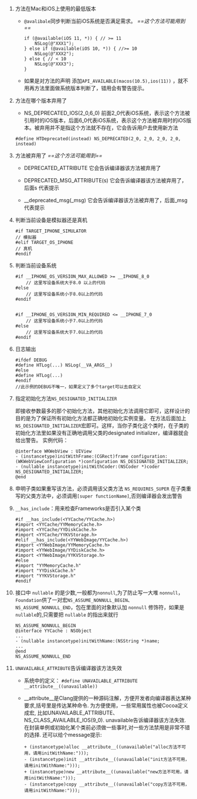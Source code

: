 1. 方法在Mac和iOS上使用的最低版本
    - `@avalibale`同步判断当前iOS系统是否满足需求。    *==这个方法可能用到==*
       
        ```
        if (@available(iOS 11, *)) { // >= 11
            NSLog(@"XXX1");
        } else if (@available(iOS 10, *)) { //>= 10
            NSLog(@"XXX2");
        } else { // < 10
            NSLog(@"XXX3");
        }  
        ```
    - 如果是对方法的声明 添加`API_AVAILABLE(macos(10.5),ios(11))` ，就不用再方法里面做系统版本判断了，错用会有警告提示。

    
2. 方法在哪个版本弃用了
    - NS_DEPRECATED_IOS(2_0,6_0) 前面2_0代表iOS系统，表示这个方法被引用时的iOS版本，后面6_0代表iOS系统，表示这个方法被弃用时的iOS版本。被弃用并不是指这个方法就不存在，它会告诉用户去使用新方法

    ```objc
    #define HTDeprecated(instead) NS_DEPRECATED(2_0, 2_0, 2_0, 2_0, instead)
    ```

3. 方法被弃用了   *==这个方法可能用到==*
    - DEPRECATED_ATTRIBUTE 它会告诉编译器该方法被弃用了

    - DEPRECATED_MSG_ATTRIBUTE(s) 它会告诉编译器该方法被弃用了，后面s 代表提示

    - __deprecated_msg(_msg) 它会告诉编译器该方法被弃用了，后面_msg代表提示

4. 判断当前设备是模拟器还是真机
    
    ```
    #if TARGET_IPHONE_SIMULATOR
    // 模拟器
    #elif TARGET_OS_IPHONE
    // 真机
    #endif
    ```
    
5. 判断当前设备系统

    ```
    #if __IPHONE_OS_VERSION_MAX_ALLOWED >= __IPHONE_8_0
        // 这里写设备系统大于8.0 以上的代码
    #else
        // 这里写设备系统小于8.0以上的代码
    #endif
    
    
    #if __IPHONE_OS_VERSION_MIN_REQUIRED <= __IPHONE_7_0
        // 这里写设备系统小于7.0以上的代码
    #else
        // 这里写设备系统大于7.0以上的代码
    #endif
    ```

6. 日志输出

    ```
    #ifdef DEBUG
    #define HTLog(...) NSLog(__VA_ARGS__)
    #else
    #define HTLog(...)
    #endif
    //此示例的DEBUG不唯一，如果定义了多个target可以去自定义
    ```

7. 指定初始化方法`NS_DESIGNATED_INITIALIZER`

    即接收参数最多的那个初始化方法，其他初始化方法调用它即可，这样设计的目的是为了保证所有初始化方法都正确地初始化实例变量。
    在方法后面加上`NS_DESIGNATED_INITIALIZER`宏即可。这样，当你子类化这个类时，在子类的初始化方法里如果没有正确地调用父类的designated initializer，编译器就会给出警告。
    实例代码：

    ```objc 
    @interface WKWebView : UIView
    - (instancetype)initWithFrame:(CGRect)frame configuration:(WKWebViewConfiguration *)configuration NS_DESIGNATED_INITIALIZER;
    - (nullable instancetype)initWithCoder:(NSCoder *)coder NS_DESIGNATED_INITIALIZER;
    @end
    ```
    
8. 申明子类如果重写该方法，必须调用该父类方法 `NS_REQUIRES_SUPER`
   在子类重写的父类方法中，必须调用`[super functionName]`,否则编译器会发出警告

9. `__has_include`：用来检查Frameworks是否引入某个类

    ```
    #if __has_include(<YYCache/YYCache.h>)
    #import <YYCache/YYMemoryCache.h>
    #import <YYCache/YYDiskCache.h>
    #import <YYCache/YYKVStorage.h>
    #elif __has_include(<YYWebImage/YYCache.h>)
    #import <YYWebImage/YYMemoryCache.h>
    #import <YYWebImage/YYDiskCache.h>
    #import <YYWebImage/YYKVStorage.h>
    #else
    #import "YYMemoryCache.h"
    #import "YYDiskCache.h"
    #import "YYKVStorage.h"
    #endif
    ```

10. 接口中 `nullable` 的是少数,一般都为`nonnull`,为了防止写一大堆 `nonnull`，`Foundation`供了一对宏`NS_ASSUME_NONNULL_BEGIN`、`NS_ASSUME_NONNULL_END`，包在里面的对象默认加 `nonnull` 修饰符，如果是`nullable`的,只需要把 `nullable` 的指出来就行
    
    ```
    NS_ASSUME_NONNULL_BEGIN
    @interface YYCache : NSObject
    ...
    - (nullable instancetype)initWithName:(NSString *)name;
    ...
    @end
    NS_ASSUME_NONNULL_END
    ```

11. `UNAVAILABLE_ATTRIBUTE`告诉编译器该方法失效
    
    - 系统中的定义：
    `#define UNAVAILABLE_ATTRIBUTE __attribute__((unavailable))`

    - __attribute__是Clang提供的一种源码注解，方便开发者向编译器表达某种要求,括号里是传达某种命令. 为方便使用，一些常用属性也被Cocoa定义成宏, 比如UNAVAILABLE_ATTRIBUTE、NS_CLASS_AVAILABLE_IOS(9_0). unavailable告诉编译器该方法失效. 在封装单例或初始化某个类前必须做一些事时,对一些方法禁用是非常不错的选择. 还可以给个message提示:

      ```
      + (instancetype)alloc __attribute__((unavailable("alloc方法不可用，请用initWithName:")));
      - (instancetype)init __attribute__((unavailable("init方法不可用，请用initWithName:")));
      + (instancetype)new __attribute__((unavailable("new方法不可用，请用initWithName:")));
      - (instancetype)copy __attribute__((unavailable("copy方法不可用，请用initWithName:")));
     ```


